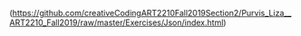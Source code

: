 (https://github.com/creativeCodingART2210Fall2019Section2/Purvis_Liza__ART2210_Fall2019/raw/master/Exercises/Json/index.html)
